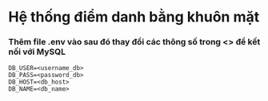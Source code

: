# Hệ thống điểm danh bằng khuôn mặt

### Thêm file .env vào sau đó thay đổi các thông số trong <> để kết nối với MySQL
```dotenv
DB_USER=<username_db>
DB_PASS=<password_db>
DB_HOST=<db_host>
DB_NAME=<db_name>
```

[](https://www.youtube.com/watch?v=kBvZfjFUDYM)
